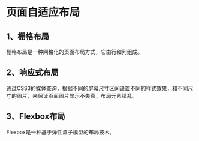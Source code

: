 # 页面自适应布局

## 1、栅格布局

栅格布局是一种网格化的页面布局方式，它由行和列组成。

## 2、响应式布局

通过CSS3的媒体查询，根据不同的屏幕尺寸区间设置不同的样式效果，和不同尺寸的图片，来保证页面图片显示不失真，布局元素错乱。

## 3、Flexbox布局

Flexbox是一种基于弹性盒子模型的布局技术。